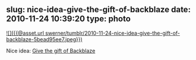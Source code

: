 slug: nice-idea-give-the-gift-of-backblaze
date: 2010-11-24 10:39:20
type: photo
---

[![]({{@asset.url swerner/tumblr/2010-11-24-nice-idea-give-the-gift-of-backblaze-5bead95ee7.jpeg}})](http://blog.backblaze.com/2010/11/23/give-the-gift-of-backblaze/)

Nice idea: [Give the gift of Backblaze](http://blog.backblaze.com/2010/11/23/give-the-gift-of-backblaze/)
